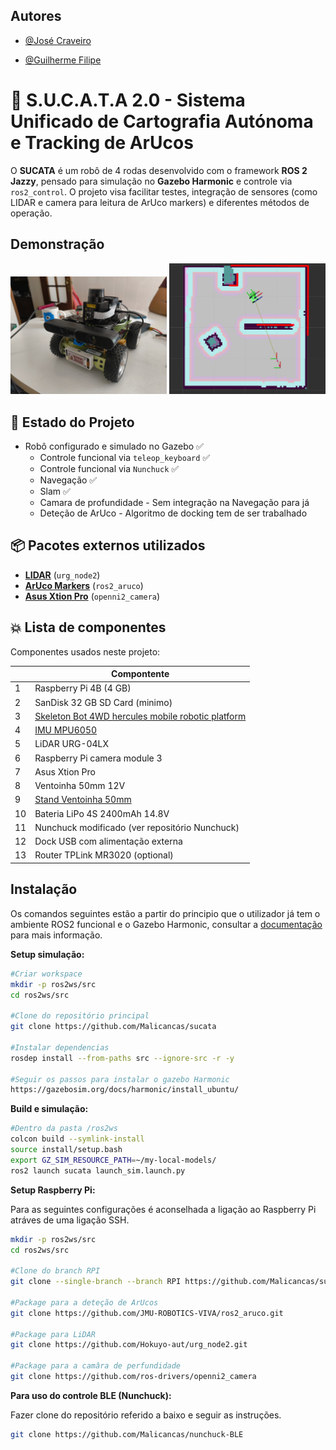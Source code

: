 
## Autores

- [@José Craveiro](https://github.com/Malicancas)

- [@Guilherme Filipe](https://github.com/guilassas)



# 🤖 S.U.C.A.T.A 2.0 - Sistema Unificado de Cartografia Autónoma e Tracking de ArUcos

O **SUCATA** é um robô de 4 rodas desenvolvido com o framework **ROS 2 Jazzy**, pensado para simulação no **Gazebo Harmonic** e controle via `ros2_control`. O projeto visa facilitar testes, integração de sensores (como LIDAR e camera para leitura de ArUco markers) e diferentes métodos de operação.

## Demonstração

<p float="left">
  <img src="assets/chassiNovo.jpg" width="250" alt="Sucata"/>
  <img src="assets/globalCostmap.gif" width="250" alt="Slam"/>
</p>

## 📃 Estado do Projeto

- Robô configurado e simulado no Gazebo ✅
    - Controle funcional via `teleop_keyboard` ✅
    - Controle funcional via `Nunchuck` ✅
    - Navegação ✅
    - Slam ✅
    - Camara de profundidade - Sem integração na Navegação para já
    - Deteção de ArUco - Algoritmo de docking tem de ser trabalhado




## 📦 Pacotes externos utilizados

- [**LIDAR**](https://github.com/Hokuyo-aut/urg_node2) (`urg_node2`)
- [**ArUco Markers**](https://github.com/JMU-ROBOTICS-VIVA/ros2_aruco) (`ros2_aruco`)
- [**Asus Xtion Pro**](https://github.com/ros-drivers/openni2_camera) (`openni2_camera`)

## 💥 Lista de componentes
Componentes usados neste projeto:

| | Compontente |
| --| --|
|1| Raspberry Pi 4B (4 GB)|
|2| SanDisk 32 GB SD Card (minimo)|
|3| [Skeleton Bot 4WD hercules mobile robotic platform](https://wiki.seeedstudio.com/Skeleton_Bot-4WD_hercules_mobile_robotic_platform/)|
|4| [IMU MPU6050](https://pt.aliexpress.com/item/1005008404467219.html?src=google&pdp_npi=4@dis!EUR!1.92!1.38!!!!!@!12000044896717467!ppc!!!&gQT=2)|
|5| LiDAR URG-04LX|
|6| Raspberry Pi camera module 3|
|7| Asus Xtion Pro|
|8| Ventoinha 50mm 12V|
|9| [Stand Ventoinha 50mm](https://www.printables.com/model/443438-raspberry-pi-4-bracket-for-50mm-fan)|
|10| Bateria LiPo 4S 2400mAh 14.8V|
|11| Nunchuck modificado (ver repositório Nunchuck)|
|12| Dock USB com alimentação externa|
|13| Router TPLink MR3020 (optional)|



## Instalação
Os comandos seguintes estão a partir do principio que o utilizador já tem o ambiente ROS2 funcional e o Gazebo Harmonic, consultar a [documentação](https://docs.ros.org/en/jazzy/index.html) para mais informação.

**Setup simulação:**
```bash
#Criar workspace
mkdir -p ros2ws/src
cd ros2ws/src

#Clone do repositório principal
git clone https://github.com/Malicancas/sucata

#Instalar dependencias
rosdep install --from-paths src --ignore-src -r -y

#Seguir os passos para instalar o gazebo Harmonic
https://gazebosim.org/docs/harmonic/install_ubuntu/

```
**Build e simulação:**
```bash
#Dentro da pasta /ros2ws
colcon build --symlink-install
source install/setup.bash
export GZ_SIM_RESOURCE_PATH=~/my-local-models/
ros2 launch sucata launch_sim.launch.py
```

**Setup Raspberry Pi:**

Para as seguintes configurações é aconselhada a ligação ao Raspberry Pi atráves de uma ligação SSH.

```bash
mkdir -p ros2ws/src
cd ros2ws/src

#Clone do branch RPI
git clone --single-branch --branch RPI https://github.com/Malicancas/sucata.git

#Package para a deteção de ArUcos
git clone https://github.com/JMU-ROBOTICS-VIVA/ros2_aruco.git

#Package para LiDAR
git clone https://github.com/Hokuyo-aut/urg_node2.git

#Package para a camâra de perfundidade
git clone https://github.com/ros-drivers/openni2_camera

```


**Para uso do controle BLE (Nunchuck):**

Fazer clone do repositório referido a baixo e seguir as instruções.
```bash
git clone https://github.com/Malicancas/nunchuck-BLE
```
